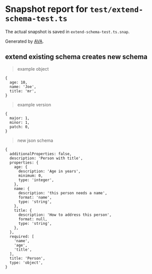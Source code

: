 # Snapshot report for `test/extend-schema-test.ts`

The actual snapshot is saved in `extend-schema-test.ts.snap`.

Generated by [AVA](https://ava.li).

## extend existing schema creates new schema

> example object

    {
      age: 10,
      name: 'Joe',
      title: 'mr',
    }

> example version

    {
      major: 1,
      minor: 1,
      patch: 0,
    }

> new json schema

    {
      additionalProperties: false,
      description: 'Person with title',
      properties: {
        age: {
          description: 'Age in years',
          minimum: 0,
          type: 'integer',
        },
        name: {
          description: 'this person needs a name',
          format: 'name',
          type: 'string',
        },
        title: {
          description: 'How to address this person',
          format: null,
          type: 'string',
        },
      },
      required: [
        'name',
        'age',
        'title',
      ],
      title: 'Person',
      type: 'object',
    }
